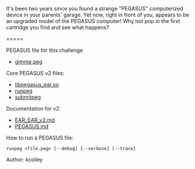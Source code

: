 It's been two years since you found a strange "PEGASUS" computerized device in
your parents' garage. Yet now, right in front of you, appears to be an upgraded
model of the PEGASUS computer! Why not pop in the first cartridge you find and
see what happens?

=====

PEGASUS file for this challenge
* [gimme.peg](https://sunshinectf.games/83b299b5cb51/gimme.peg)

Core PEGASUS v2 files:
* [libpegasus_ear.so](https://sunshinectf.games/76a1bc821aca/libpegasus_ear.so)
* [runpeg](https://sunshinectf.games/76a1bc821aca/runpeg)
* [submitpeg](https://sunshinectf.games/76a1bc821aca/submitpeg)

Documentation for v2:
* [EAR_EAR_v2.md](https://sunshinectf.games/76a1bc821aca/EAR_EAR_v2.md)
* [PEGASUS.md](https://sunshinectf.games/76a1bc821aca/PEGASUS.md)

How to run a PEGASUS file:

`runpeg <file.peg> [--debug] [--verbose] [--trace]`

Author: kcolley
